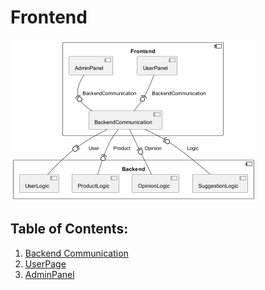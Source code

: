 # Frontend
<!--
```plantuml
@startuml
    
component Frontend {
    component UserPanel {
    }
    
    component AdminPanel {
    }
    
    component BackendCommunication {
    }
}

component Backend {
    component UserLogic {
    }
    component ProductLogic {
    }
    component OpinionLogic {
    }
    component SuggestionLogic {
    
}


BackendCommunication  -(0- UserLogic       : User
BackendCommunication  -(0- ProductLogic    : Product
BackendCommunication  -(0- OpinionLogic    : Opinion
BackendCommunication  -(0- SuggestionLogic : Logic

UserPanel            -(0-  BackendCommunication : BackendCommunication
AdminPanel           -(0-  BackendCommunication : BackendCommunication

@enduml 
```
-->
![](media/components.png)
## Table of Contents:
1. [Backend Communication](BackendCommuncation/README.md)
2. [UserPage](UserPage)
3. [AdminPanel](AdminPanel)
